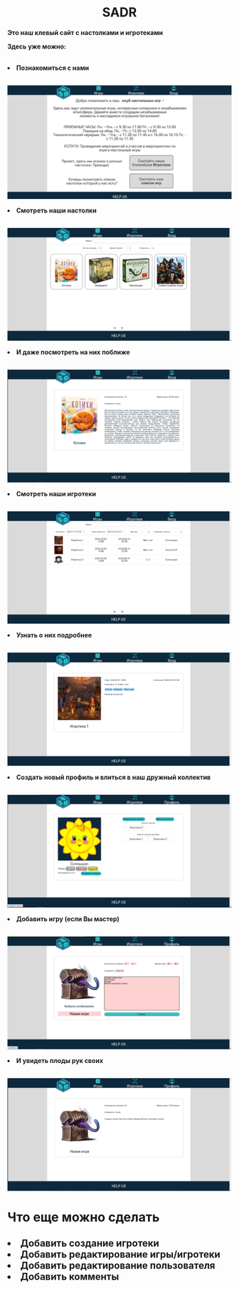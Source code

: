 <h1 style="text-align: center;">SADR</h1>
<h4>Это наш клевый сайт с настолками и игротеками

</br>

Здесь уже можно:

</br>

<ui>

<li>Познакомиться с нами</li>

</br>

![alt text](Главный.png)

<li>Смотреть наши настолки</li>

</br>

![alt text](Игры.png)

<li>И даже посмотреть на них поближе</li>

</br>

![alt text](Игра.png)

<li>Смотреть наши игротеки</li>

</br>

![alt text](Игротеки.png)

<li>Узнать о них подробнее</li>

</br>

![alt text](Игротека.png)

<li>Создать новый профиль и влиться в наш дружный коллектив</li>

</br>

![alt text](Профиль.png)

<li>Добавить игру (если Вы мастер)</li>

</br>

![alt text](Создание%20игры.png)

<li>И увидеть плоды рук своих</li>

</br>

![alt text](Новая%20игра.png)

</ui>

</h4>

<h1>Что еще можно сделать</h1>
<h2>
  <ui>
    <li>Добавить создание игротеки</li>
    <li>Добавить редактирование игры/игротеки</li>
    <li>Добавить редактирование пользователя</li>
    <li>Добавить комменты</li>
  </ui>
</h1>
